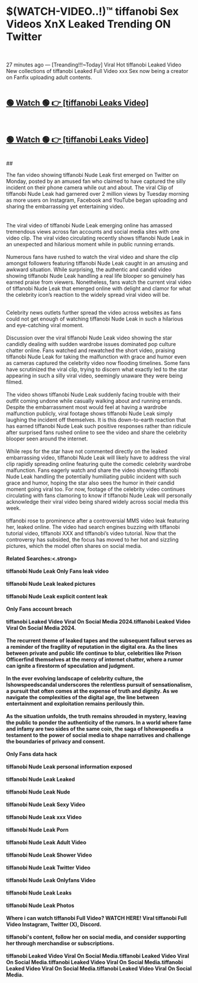 

# $(WATCH-VIDEO..!)™ tiffanobi Sex Videos XnX Leaked Trending ON Twitter<br>
<br>

27 minutes ago — [Treanding!!!~Today] Viral Hot tiffanobi Leaked Video New collections of tiffanobi Leaked Full Video xxx Sex now being a creator on Fanfix uploading adult contents.
<br>
 <br>

##  <a href="https://clipsfans.site/?title=tiffanobi&ref=git">🟢 Watch 🟢 👉 [tiffanobi Leaks Video]</a><br>
  <br>

##  <a href="https://clipsfans.site/?title=tiffanobi&ref=git">🟢 Watch 🟢 👉 [tiffanobi Leaks Video]</a><br>
  <br>
  ##
  <br>

The fan video showing tiffanobi Nude Leak first emerged on Twitter on Monday, posted by an amused fan who claimed to have captured the silly incident on their phone camera while out and about. The viral Clip of tiffanobi Nude Leak had garnered over 2 million views by Tuesday morning as more users on Instagram, Facebook and YouTube began uploading and sharing the embarrassing yet entertaining video.
<br><br>
  <br>
The viral video of tiffanobi Nude Leak emerging online has amassed tremendous views across fan accounts and social media sites with one video clip. The viral video circulating recently shows tiffanobi Nude Leak in an unexpected and hilarious moment while in public running errands.
<br><br>
Numerous fans have rushed to watch the viral video and share the clip amongst followers featuring tiffanobi Nude Leak caught in an amusing and awkward situation. While surprising, the authentic and candid video showing tiffanobi Nude Leak handling a real life blooper so genuinely has earned praise from viewers. Nonetheless, fans watch the current viral video of tiffanobi Nude Leak that emerged online with delight and clamor for what the celebrity icon’s reaction to the widely spread viral video will be.
<br><br>

Celebrity news outlets further spread the video across websites as fans could not get enough of watching tiffanobi Nude Leak in such a hilarious and eye-catching viral moment.
<br><br>
Discussion over the viral tiffanobi Nude Leak video showing the star candidly dealing with sudden wardrobe issues dominated pop culture chatter online. Fans watched and rewatched the short video, praising tiffanobi Nude Leak for taking the malfunction with grace and humor even as cameras captured the celebrity video now flooding timelines. Some fans have scrutinized the viral clip, trying to discern what exactly led to the star appearing in such a silly viral video, seemingly unaware they were being filmed.
<br><br>
The video shows tiffanobi Nude Leak suddenly facing trouble with their outfit coming undone while casually walking about and running errands. Despite the embarrassment most would feel at having a wardrobe malfunction publicly, viral footage shows tiffanobi Nude Leak simply laughing the incident off themselves. It is this down-to-earth reaction that has earned tiffanobi Nude Leak such positive responses rather than ridicule after surprised fans rushed online to see the video and share the celebrity blooper seen around the internet.
<br><br>
While reps for the star have not commented directly on the leaked embarrassing video, tiffanobi Nude Leak will likely have to address the viral clip rapidly spreading online featuring quite the comedic celebrity wardrobe malfunction. Fans eagerly watch and share the video showing tiffanobi Nude Leak handling the potentially humiliating public incident with such grace and humor, hoping the star also sees the humor in their candid moment going viral too. For now, footage of the celebrity video continues circulating with fans clamoring to know if tiffanobi Nude Leak will personally acknowledge their viral video being shared widely across social media this week.
<br><br>
tiffanobi rose to prominence after a controversial MMS video leak featuring her, leaked online. The video had search engines buzzing with tiffanobi tutorial video, tiffanobi XXX and tiffanobi’s video tutorial. Now that the controversy has subsided, the focus has moved to her hot and sizzling pictures, which the model often shares on social media.
<br><br>
<strong>Related Searches:<.strong>
<br><br>
tiffanobi Nude Leak Only Fans leak video
<br><br>
tiffanobi Nude Leak leaked pictures
<br><br>
tiffanobi Nude Leak explicit content leak
<br><br>
Only Fans account breach
<br><br>
tiffanobi Leaked Video Viral On Social Media 2024.tiffanobi Leaked Video Viral On Social Media 2024.
<br><br>
The recurrent theme of leaked tapes and the subsequent fallout serves as a reminder of the fragility of reputation in the digital era. As the lines between private and public life continue to blur, celebrities like Prison Officerfind themselves at the mercy of internet chatter, where a rumor can ignite a firestorm of speculation and judgment.
<br><br>
In the ever evolving landscape of celebrity culture, the Ishowspeedscandal underscores the relentless pursuit of sensationalism, a pursuit that often comes at the expense of truth and dignity. As we navigate the complexities of the digital age, the line between entertainment and exploitation remains perilously thin.
<br><br>
As the situation unfolds, the truth remains shrouded in mystery, leaving the public to ponder the authenticity of the rumors. In a world where fame and infamy are two sides of the same coin, the saga of Ishowspeedis a testament to the power of social media to shape narratives and challenge the boundaries of privacy and consent.
<br><br>
Only Fans data hack
<br><br>
tiffanobi Nude Leak personal information exposed
<br><br>
tiffanobi Nude Leak Leaked
<br><br>
tiffanobi Nude Leak Nude
<br><br>
tiffanobi Nude Leak Sexy Video
<br><br>
tiffanobi Nude Leak xxx Video
<br><br>
tiffanobi Nude Leak Porn
<br><br>
tiffanobi Nude Leak Adult Video
<br><br>
tiffanobi Nude Leak Shower Video
<br><br>
tiffanobi Nude Leak Twitter Video
<br><br>
tiffanobi Nude Leak Onlyfans Video
<br><br>
tiffanobi Nude Leak Leaks
<br><br>
tiffanobi Nude Leak Photos
<br><br>
Where i can watch tiffanobi Full Video? WATCH HERE! Viral tiffanobi Full Video Instagram, Twitter (X), Discord.
<br><br>
tiffanobi's content, follow her on social media, and consider supporting her through merchandise or subscriptions.
<br><br>
tiffanobi Leaked Video Viral On Social Media.tiffanobi Leaked Video Viral On Social Media.tiffanobi Leaked Video Viral On Social Media.tiffanobi Leaked Video Viral On Social Media.tiffanobi Leaked Video Viral On Social Media.
